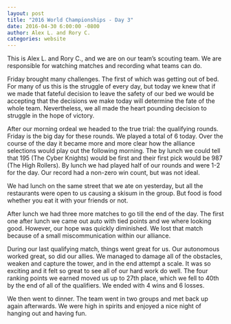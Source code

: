 ```yaml
---
layout: post
title: "2016 World Championships - Day 3"
date: 2016-04-30 6:00:00 -0800
author: Alex L. and Rory C.
categories: website
---
```


This is Alex L. and Rory C., and we are on our team’s scouting team. We are responsible for watching matches and recording what teams can do.

Friday brought many challenges. The first of which was getting out of bed. For many of us this is the struggle of every day, but today we knew that if we made that fateful decision to leave the safety of our bed we would be accepting that the decisions we make today will determine the fate of the whole team. Nevertheless, we all made the heart pounding decision to struggle in the hope of victory.

After our morning ordeal we headed to the true trial: the qualifying rounds. Friday is the big day for these rounds. We played a total of 6 today. Over the course of the day it became more and more clear how the alliance selections would play out the following morning. The by lunch we could tell that 195 (The Cyber Knights) would be first and their first pick would be 987 (The High Rollers). By lunch we had played half of our rounds and were 1-2 for the day. Our record had a non-zero win count, but was not ideal.

We had lunch on the same street that we ate on yesterday, but all the restaurants were open to us causing a skisum in the group. But food is food whether you eat it with your friends or not.

After lunch we had three more matches to go till the end of the day. The first one after lunch we came out auto with tied points and we where looking good. However, our hope was quickly diminished. We lost that match because of a small miscommunication within our alliance.

During our last qualifying match, things went great for us. Our autonomous worked great, so did our allies. We managed to damage all of the obstacles, weaken and capture the tower, and in the end attempt a scale. It was so exciting and it felt so great to see all of our hard work do well. The four ranking points we earned moved us up to 27th place, which we fell to 40th by the end of all of the qualifiers. We ended with 4 wins and 6 losses.

We then went to dinner. The team went in two groups and met back up again afterwards. We were high in spirits and enjoyed a nice night of hanging out and having fun.
